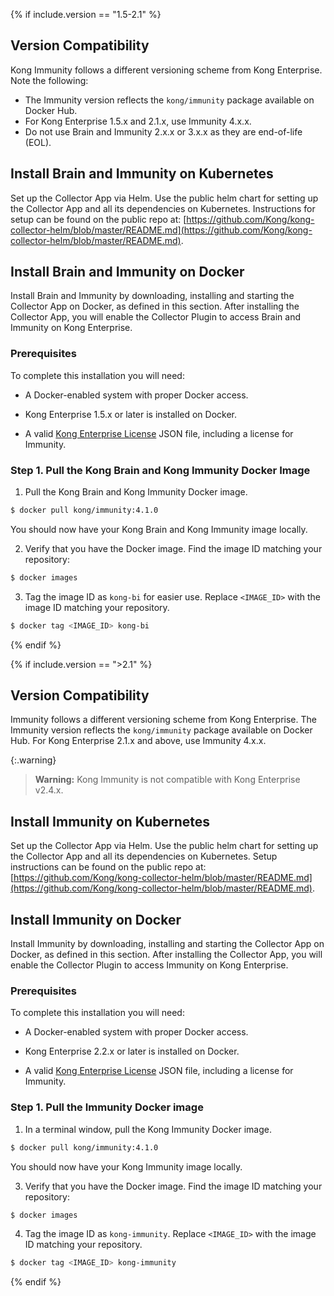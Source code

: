 <!-- Version compatibility and download instructions for Brain and Immunity
which is located in the install-configure.md file in the immuntiy folder -->

{% if include.version == "1.5-2.1" %}
## Version Compatibility
Kong Immunity follows a different versioning scheme from Kong Enterprise. Note the following:
* The Immunity version reflects the `kong/immunity` package available on Docker Hub.
* For Kong Enterprise 1.5.x and 2.1.x, use Immunity 4.x.x.
* Do not use Brain and Immunity 2.x.x or 3.x.x as they are end-of-life (EOL).

## Install Brain and Immunity on Kubernetes
Set up the Collector App via Helm. Use the public helm chart for setting up the Collector App and all its dependencies on Kubernetes. Instructions for setup can be found on the public repo at: [https://github.com/Kong/kong-collector-helm/blob/master/README.md](https://github.com/Kong/kong-collector-helm/blob/master/README.md).

## Install Brain and Immunity on Docker
Install Brain and Immunity by downloading, installing and starting the Collector App on Docker, as defined in this section. After installing the Collector App, you will enable the Collector Plugin to access Brain and Immunity on Kong Enterprise.

### Prerequisites
To complete this installation you will need:

* A Docker-enabled system with proper Docker access.

* Kong Enterprise 1.5.x or later is installed on Docker.

* A valid [Kong Enterprise License](/enterprise/{{include.kong_version}}/deployment/access-license/) JSON file, including a license for Immunity.

### Step 1. Pull the Kong Brain and Kong Immunity Docker Image

1. Pull the Kong Brain and Kong Immunity Docker image.
```bash
$ docker pull kong/immunity:4.1.0
```
You should now have your Kong Brain and Kong Immunity image locally.

2. Verify that you have the Docker image. Find the image ID matching your repository:
```bash
$ docker images
```
3. Tag the image ID as `kong-bi` for easier use. Replace `<IMAGE_ID>` with the image ID matching your repository.
```bash
$ docker tag <IMAGE_ID> kong-bi
```
{% endif %}

{% if include.version == ">2.1" %}
## Version Compatibility
Immunity follows a different versioning scheme from Kong Enterprise. The Immunity version reflects the `kong/immunity` package available on Docker Hub.
For Kong Enterprise 2.1.x and above, use Immunity 4.x.x.

{:.warning}
> **Warning:** Kong Immunity is not compatible with Kong Enterprise v2.4.x.

## Install Immunity on Kubernetes
Set up the Collector App via Helm. Use the public helm chart for setting up the Collector App and all its dependencies on Kubernetes. Setup instructions can be found on the public repo at: [https://github.com/Kong/kong-collector-helm/blob/master/README.md](https://github.com/Kong/kong-collector-helm/blob/master/README.md).

## Install Immunity on Docker
Install Immunity by downloading, installing and starting the Collector App on Docker, as defined in this section. After installing the Collector App, you will enable the Collector Plugin to access Immunity on Kong Enterprise.

### Prerequisites
To complete this installation you will need:

* A Docker-enabled system with proper Docker access.

* Kong Enterprise 2.2.x or later is installed on Docker.

* A valid [Kong Enterprise License](/enterprise/{{include.kong_version}}/deployment/access-license/) JSON file, including a license for Immunity.

### Step 1. Pull the Immunity Docker image

1. In a terminal window, pull the Kong Immunity Docker image.
```bash
$ docker pull kong/immunity:4.1.0
```
You should now have your Kong Immunity image locally.

3. Verify that you have the Docker image. Find the image ID matching your repository:
```bash
$ docker images
```
4. Tag the image ID as `kong-immunity`. Replace `<IMAGE_ID>` with the image ID matching your repository.
```bash
$ docker tag <IMAGE_ID> kong-immunity
```
{% endif %}
